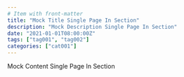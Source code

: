 ```yaml
---
# Item with front-matter
title: "Mock Title Single Page In Section"
description: "Mock Description Single Page In Section"
date: "2021-01-01T08:00:00Z"
tags: ["tag001", "tag002"]
categories: ["cat001"]
---
```


Mock Content Single Page In Section

